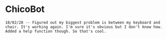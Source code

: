# ChicoBot
	18/02/28 -- Figured out my biggest problem is between my keyboard and chair. It's working again. I'm sure it's obvious but I don't know how. Added a help function though. So that's cool.

